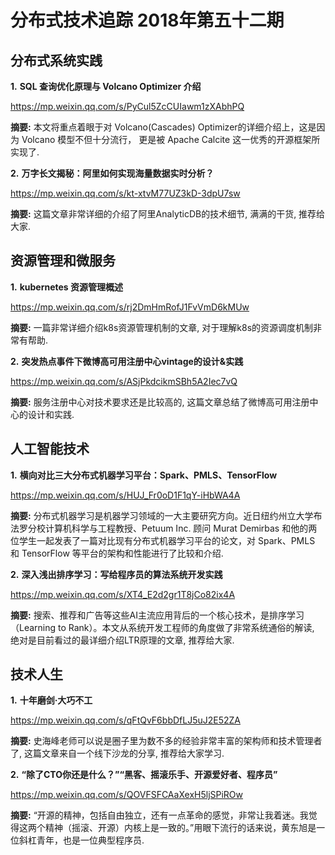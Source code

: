# 分布式技术追踪 2018年第五十二期
## 分布式系统实践
**1.** **SQL 查询优化原理与 Volcano Optimizer 介绍**

https://mp.weixin.qq.com/s/PyCul5ZcCUIawm1zXAbhPQ

**摘要:** 本文将重点着眼于对 Volcano(Cascades) Optimizer的详细介绍上，这是因为 Volcano 模型不但十分流行， 更是被 Apache Calcite 这一优秀的开源框架所实现了.

**2.** **万字长文揭秘：阿里如何实现海量数据实时分析？**

https://mp.weixin.qq.com/s/kt-xtvM77UZ3kD-3dpU7sw

**摘要:** 这篇文章非常详细的介绍了阿里AnalyticDB的技术细节, 满满的干货, 推荐给大家.

## 资源管理和微服务
**1.** **kubernetes 资源管理概述**

https://mp.weixin.qq.com/s/rj2DmHmRofJ1FvVmD6kMUw

**摘要:** 一篇非常详细介绍k8s资源管理机制的文章, 对于理解k8s的资源调度机制非常有帮助.

**2.** **突发热点事件下微博高可用注册中心vintage的设计&实践**

https://mp.weixin.qq.com/s/ASjPkdcikmSBh5A2Iec7vQ

**摘要:** 服务注册中心对技术要求还是比较高的, 这篇文章总结了微博高可用注册中心的设计和实践.

## 人工智能技术
**1.** **横向对比三大分布式机器学习平台：Spark、PMLS、TensorFlow**

https://mp.weixin.qq.com/s/HUJ_Fr0oD1F1qY-iHbWA4A

**摘要:** 分布式机器学习是机器学习领域的一大主要研究方向。近日纽约州立大学布法罗分校计算机科学与工程教授、Petuum Inc. 顾问 Murat Demirbas 和他的两位学生一起发表了一篇对比现有分布式机器学习平台的论文，对 Spark、PMLS 和 TensorFlow 等平台的架构和性能进行了比较和介绍.

**2.** **深入浅出排序学习：写给程序员的算法系统开发实践**

https://mp.weixin.qq.com/s/XT4_E2d2gr1T8jCo82ix4A

**摘要:** 搜索、推荐和广告等这些AI主流应用背后的一个核心技术，是排序学习（Learning to Rank）。本文从系统开发工程师的角度做了非常系统通俗的解读, 绝对是目前看过的最详细介绍LTR原理的文章, 推荐给大家.

## 技术人生
**1.** **十年磨剑·大巧不工**

https://mp.weixin.qq.com/s/qFtQvF6bbDfLJ5uJ2E52ZA

**摘要:** 史海峰老师可以说是圈子里为数不多的经验非常丰富的架构师和技术管理者了, 这篇文章来自一个线下沙龙的分享, 推荐给大家学习.

**2.** **“除了CTO你还是什么？”“黑客、摇滚乐手、开源爱好者、程序员”**

https://mp.weixin.qq.com/s/QOVFSFCAaXexH5ljSPiROw

**摘要:** “开源的精神，包括自由独立，还有一点革命的感觉，非常让我着迷。我觉得这两个精神（摇滚、开源）内核上是一致的。”用眼下流行的话来说，黄东旭是一位斜杠青年，也是一位典型程序员.
